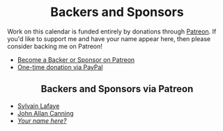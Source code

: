 <h1 align="center">Backers and Sponsors</h1>

Work on this calendar is funded entirely by donations through [Patreon](https://www.patreon.com/mattlewis92). If you'd like to support me and have your name appear here, then please consider backing me on Patreon!

- [Become a Backer or Sponsor on Patreon](https://www.patreon.com/mattlewis92)
- [One-time donation via PayPal](https://www.paypal.me/mattlewis92)

<h2 align="center">Backers and Sponsors via Patreon</h2>

- [Sylvain Lafaye](https://github.com/sylvain-fr)
- [John Allan Canning](https://github.com/jcanning)
- [_Your name here?_](https://www.patreon.com/mattlewis92)
